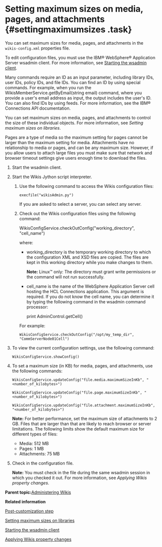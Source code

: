 # Setting maximum sizes on media, pages, and attachments {#settingmaximumsizes .task}

You can set maximum sizes for media, pages, and attachments in the `wikis-config.xml` properties file.

To edit configuration files, you must use the IBM® WebSphere® Application Server wsadmin client. For more information, see [Starting the wsadmin client](t_admin_wsadmin_starting.md).

Many commands require an ID as an input parameter, including library IDs, user IDs, policy IDs, and file IDs. You can find an ID by using special commands. For example, when you run the WikisMemberService.getByEmail\(string email\) command, where you provide a user's email address as input, the output includes the user's ID. You can also find IDs by using feeds. For more information, see the IBM® Connections API documentation.

You can set maximum sizes on media, pages, and attachments to control the size of these individual objects. For more information, see *Setting maximum sizes on libraries*.

Pages are a type of media so the maximum setting for pages cannot be larger than the maximum setting for media. Attachments have no relationship to media or pages, and can be any maximum size. However, if you allow users to attach large files you must make sure that network and browser timeout settings give users enough time to download the files.

1.  Start the wsadmin client.

2.  Start the Wikis Jython script interpreter.

    1.  Use the following command to access the Wikis configuration files:

        ```
        execfile("wikisAdmin.py")
        ```

        If you are asked to select a server, you can select any server.

    2.  Check out the Wikis configuration files using the following command:

        WikisConfigService.checkOutConfig\("working\_directory", "cell\_name"\)

        where:

        -   working\_directory is the temporary working directory to which the configuration XML and XSD files are copied. The files are kept in this working directory while you make changes to them.

            **Note:** Linux™ only: The directory must grant write permissions or the command will not run successfully.

        -   cell\_name is the name of the WebSphere Application Server cell hosting the HCL Connections application. This argument is required. If you do not know the cell name, you can determine it by typing the following command in the wsadmin command processor:

            print AdminControl.getCell\(\)

        For example:

        ```
        WikisConfigService.checkOutConfig("/opt/my_temp_dir", "CommServerNode01Cell")
        ```

3.  To view the current configuration settings, use the following command:

    ```
    WikisConfigService.showConfig()
    ```

4.  To set a maximum size \(in KB\) for media, pages, and attachments, use the following commands:

    ```
    WikisConfigService.updateConfig("file.media.maximumSizeInKb", "<number_of_kilobytes>")
    ```

    ```
    WikisConfigService.updateConfig("file.page.maximumSizeInKb", "<number_of_kilobytes>")
    ```

    ```
    WikisConfigService.updateConfig("file.attachment.maximumSizeInKb", "<number_of_kilobytes>")
    ```

    **Note:** For better performance, set the maximum size of attachments to 2 GB. Files that are larger than that are likely to reach browser or server limitations. The following limits show the default maximum size for different types of files:

    -   Media: 512 MB
    -   Pages: 1 MB
    -   Attachments: 75 MB
5.  Check in the configuration file.

    **Note:** You must check in the file during the same wsadmin session in which you checked it out. For more information, see *Applying Wikis property changes*.


**Parent topic:**[Administering Wikis](../admin/c_admin_wikis_overview.md)

**Related information**  


[Post-customization step](../customize/t_admin_common_customize_postreq.md)

[Setting maximum sizes on libraries](../admin/t_admin_wikis_library_maxsize.md)

[Starting the wsadmin client](../admin/t_admin_wsadmin_starting.md)

[Applying Wikis property changes](../admin/t_admin_wikis_config_apply.md)

